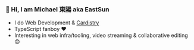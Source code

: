 ### 👋 Hi, I am Michael 東陽 aka EastSun

- I do Web Development & [Cardistry](https://www.youtube.com/@eastsun5566)
- TypeScript fanboy ❤️
- Interesting in web infra/tooling, video streaming & collaborative editing 😊
